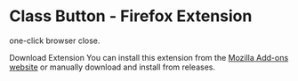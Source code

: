 # Class Button - Firefox Extension
one-click browser close.

Download Extension
You can install this extension from the [Mozilla Add-ons website](https://addons.mozilla.org/en-US/firefox/addon/close-custom-buttons/) or manually download and install from releases.

